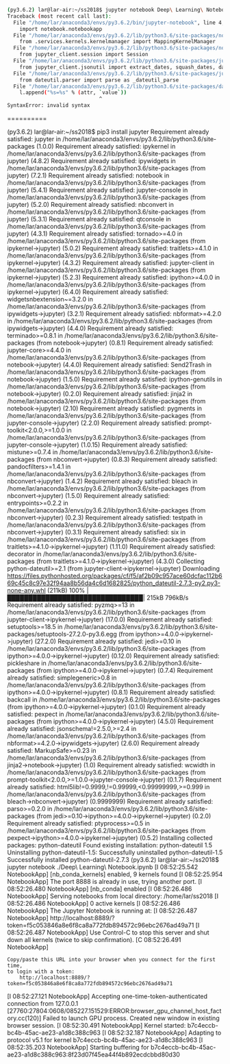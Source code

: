 

```bash
(py3.6.2) lar@lar-air:~/ss2018$ jupyter notebook Deep\ Learning\ Notebook.ipynb 
Traceback (most recent call last):
  File "/home/lar/anaconda3/envs/py3.6.2/bin/jupyter-notebook", line 4, in <module>
    import notebook.notebookapp
  File "/home/lar/anaconda3/envs/py3.6.2/lib/python3.6/site-packages/notebook/notebookapp.py", line 78, in <module>
    from .services.kernels.kernelmanager import MappingKernelManager
  File "/home/lar/anaconda3/envs/py3.6.2/lib/python3.6/site-packages/notebook/services/kernels/kernelmanager.py", line 19, in <module>
    from jupyter_client.session import Session
  File "/home/lar/anaconda3/envs/py3.6.2/lib/python3.6/site-packages/jupyter_client/session.py", line 61, in <module>
    from jupyter_client.jsonutil import extract_dates, squash_dates, date_default
  File "/home/lar/anaconda3/envs/py3.6.2/lib/python3.6/site-packages/jupyter_client/jsonutil.py", line 11, in <module>
    from dateutil.parser import parse as _dateutil_parse
  File "/home/lar/anaconda3/envs/py3.6.2/lib/python3.6/site-packages/dateutil/parser.py", line 158
    l.append("%s=%s" % (attr, `value`))
                              ^
SyntaxError: invalid syntax
```

==========

(py3.6.2) lar@lar-air:~/ss2018$ pip3 install jupyter
Requirement already satisfied: jupyter in /home/lar/anaconda3/envs/py3.6.2/lib/python3.6/site-packages (1.0.0)
Requirement already satisfied: ipykernel in /home/lar/anaconda3/envs/py3.6.2/lib/python3.6/site-packages (from jupyter) (4.8.2)
Requirement already satisfied: ipywidgets in /home/lar/anaconda3/envs/py3.6.2/lib/python3.6/site-packages (from jupyter) (7.2.1)
Requirement already satisfied: notebook in /home/lar/anaconda3/envs/py3.6.2/lib/python3.6/site-packages (from jupyter) (5.4.1)
Requirement already satisfied: jupyter-console in /home/lar/anaconda3/envs/py3.6.2/lib/python3.6/site-packages (from jupyter) (5.2.0)
Requirement already satisfied: nbconvert in /home/lar/anaconda3/envs/py3.6.2/lib/python3.6/site-packages (from jupyter) (5.3.1)
Requirement already satisfied: qtconsole in /home/lar/anaconda3/envs/py3.6.2/lib/python3.6/site-packages (from jupyter) (4.3.1)
Requirement already satisfied: tornado>=4.0 in /home/lar/anaconda3/envs/py3.6.2/lib/python3.6/site-packages (from ipykernel->jupyter) (5.0.2)
Requirement already satisfied: traitlets>=4.1.0 in /home/lar/anaconda3/envs/py3.6.2/lib/python3.6/site-packages (from ipykernel->jupyter) (4.3.2)
Requirement already satisfied: jupyter-client in /home/lar/anaconda3/envs/py3.6.2/lib/python3.6/site-packages (from ipykernel->jupyter) (5.2.3)
Requirement already satisfied: ipython>=4.0.0 in /home/lar/anaconda3/envs/py3.6.2/lib/python3.6/site-packages (from ipykernel->jupyter) (6.4.0)
Requirement already satisfied: widgetsnbextension~=3.2.0 in /home/lar/anaconda3/envs/py3.6.2/lib/python3.6/site-packages (from ipywidgets->jupyter) (3.2.1)
Requirement already satisfied: nbformat>=4.2.0 in /home/lar/anaconda3/envs/py3.6.2/lib/python3.6/site-packages (from ipywidgets->jupyter) (4.4.0)
Requirement already satisfied: terminado>=0.8.1 in /home/lar/anaconda3/envs/py3.6.2/lib/python3.6/site-packages (from notebook->jupyter) (0.8.1)
Requirement already satisfied: jupyter-core>=4.4.0 in /home/lar/anaconda3/envs/py3.6.2/lib/python3.6/site-packages (from notebook->jupyter) (4.4.0)
Requirement already satisfied: Send2Trash in /home/lar/anaconda3/envs/py3.6.2/lib/python3.6/site-packages (from notebook->jupyter) (1.5.0)
Requirement already satisfied: ipython-genutils in /home/lar/anaconda3/envs/py3.6.2/lib/python3.6/site-packages (from notebook->jupyter) (0.2.0)
Requirement already satisfied: jinja2 in /home/lar/anaconda3/envs/py3.6.2/lib/python3.6/site-packages (from notebook->jupyter) (2.10)
Requirement already satisfied: pygments in /home/lar/anaconda3/envs/py3.6.2/lib/python3.6/site-packages (from jupyter-console->jupyter) (2.2.0)
Requirement already satisfied: prompt-toolkit<2.0.0,>=1.0.0 in /home/lar/anaconda3/envs/py3.6.2/lib/python3.6/site-packages (from jupyter-console->jupyter) (1.0.15)
Requirement already satisfied: mistune>=0.7.4 in /home/lar/anaconda3/envs/py3.6.2/lib/python3.6/site-packages (from nbconvert->jupyter) (0.8.3)
Requirement already satisfied: pandocfilters>=1.4.1 in /home/lar/anaconda3/envs/py3.6.2/lib/python3.6/site-packages (from nbconvert->jupyter) (1.4.2)
Requirement already satisfied: bleach in /home/lar/anaconda3/envs/py3.6.2/lib/python3.6/site-packages (from nbconvert->jupyter) (1.5.0)
Requirement already satisfied: entrypoints>=0.2.2 in /home/lar/anaconda3/envs/py3.6.2/lib/python3.6/site-packages (from nbconvert->jupyter) (0.2.3)
Requirement already satisfied: testpath in /home/lar/anaconda3/envs/py3.6.2/lib/python3.6/site-packages (from nbconvert->jupyter) (0.3.1)
Requirement already satisfied: six in /home/lar/anaconda3/envs/py3.6.2/lib/python3.6/site-packages (from traitlets>=4.1.0->ipykernel->jupyter) (1.11.0)
Requirement already satisfied: decorator in /home/lar/anaconda3/envs/py3.6.2/lib/python3.6/site-packages (from traitlets>=4.1.0->ipykernel->jupyter) (4.3.0)
Collecting python-dateutil>=2.1 (from jupyter-client->ipykernel->jupyter)
  Downloading https://files.pythonhosted.org/packages/cf/f5/af2b09c957ace60dcfac112b669c45c8c97e32f94aa8b56da4c6d1682825/python_dateutil-2.7.3-py2.py3-none-any.whl (211kB)
    100% |████████████████████████████████| 215kB 796kB/s 
Requirement already satisfied: pyzmq>=13 in /home/lar/anaconda3/envs/py3.6.2/lib/python3.6/site-packages (from jupyter-client->ipykernel->jupyter) (17.0.0)
Requirement already satisfied: setuptools>=18.5 in /home/lar/anaconda3/envs/py3.6.2/lib/python3.6/site-packages/setuptools-27.2.0-py3.6.egg (from ipython>=4.0.0->ipykernel->jupyter) (27.2.0)
Requirement already satisfied: jedi>=0.10 in /home/lar/anaconda3/envs/py3.6.2/lib/python3.6/site-packages (from ipython>=4.0.0->ipykernel->jupyter) (0.12.0)
Requirement already satisfied: pickleshare in /home/lar/anaconda3/envs/py3.6.2/lib/python3.6/site-packages (from ipython>=4.0.0->ipykernel->jupyter) (0.7.4)
Requirement already satisfied: simplegeneric>0.8 in /home/lar/anaconda3/envs/py3.6.2/lib/python3.6/site-packages (from ipython>=4.0.0->ipykernel->jupyter) (0.8.1)
Requirement already satisfied: backcall in /home/lar/anaconda3/envs/py3.6.2/lib/python3.6/site-packages (from ipython>=4.0.0->ipykernel->jupyter) (0.1.0)
Requirement already satisfied: pexpect in /home/lar/anaconda3/envs/py3.6.2/lib/python3.6/site-packages (from ipython>=4.0.0->ipykernel->jupyter) (4.5.0)
Requirement already satisfied: jsonschema!=2.5.0,>=2.4 in /home/lar/anaconda3/envs/py3.6.2/lib/python3.6/site-packages (from nbformat>=4.2.0->ipywidgets->jupyter) (2.6.0)
Requirement already satisfied: MarkupSafe>=0.23 in /home/lar/anaconda3/envs/py3.6.2/lib/python3.6/site-packages (from jinja2->notebook->jupyter) (1.0)
Requirement already satisfied: wcwidth in /home/lar/anaconda3/envs/py3.6.2/lib/python3.6/site-packages (from prompt-toolkit<2.0.0,>=1.0.0->jupyter-console->jupyter) (0.1.7)
Requirement already satisfied: html5lib!=0.9999,!=0.99999,<0.99999999,>=0.999 in /home/lar/anaconda3/envs/py3.6.2/lib/python3.6/site-packages (from bleach->nbconvert->jupyter) (0.9999999)
Requirement already satisfied: parso>=0.2.0 in /home/lar/anaconda3/envs/py3.6.2/lib/python3.6/site-packages (from jedi>=0.10->ipython>=4.0.0->ipykernel->jupyter) (0.2.0)
Requirement already satisfied: ptyprocess>=0.5 in /home/lar/anaconda3/envs/py3.6.2/lib/python3.6/site-packages (from pexpect->ipython>=4.0.0->ipykernel->jupyter) (0.5.2)
Installing collected packages: python-dateutil
  Found existing installation: python-dateutil 1.5
    Uninstalling python-dateutil-1.5:
      Successfully uninstalled python-dateutil-1.5
Successfully installed python-dateutil-2.7.3
(py3.6.2) lar@lar-air:~/ss2018$ jupyter notebook ./Deep\ Learning\ Notebook.ipynb
[I 08:52:25.542 NotebookApp] [nb_conda_kernels] enabled, 9 kernels found
[I 08:52:25.954 NotebookApp] The port 8888 is already in use, trying another port.
[I 08:52:26.480 NotebookApp] [nb_conda] enabled
[I 08:52:26.486 NotebookApp] Serving notebooks from local directory: /home/lar/ss2018
[I 08:52:26.486 NotebookApp] 0 active kernels
[I 08:52:26.486 NotebookApp] The Jupyter Notebook is running at:
[I 08:52:26.487 NotebookApp] http://localhost:8889/?token=f5c053846a8e6f8ca8a772fdb894572c96ebc2676ad49a71
[I 08:52:26.487 NotebookApp] Use Control-C to stop this server and shut down all kernels (twice to skip confirmation).
[C 08:52:26.491 NotebookApp] 
    
    Copy/paste this URL into your browser when you connect for the first time,
    to login with a token:
        http://localhost:8889/?token=f5c053846a8e6f8ca8a772fdb894572c96ebc2676ad49a71
[I 08:52:27.121 NotebookApp] Accepting one-time-token-authenticated connection from 127.0.0.1
[27760:27804:0608/085227.151529:ERROR:browser_gpu_channel_host_factory.cc(120)] Failed to launch GPU process.
Created new window in existing browser session.
[I 08:52:30.491 NotebookApp] Kernel started: b7c4eccb-bc4b-45ac-ae23-a1d8c388c963
[I 08:52:32.187 NotebookApp] Adapting to protocol v5.1 for kernel b7c4eccb-bc4b-45ac-ae23-a1d8c388c963
[I 08:52:35.203 NotebookApp] Starting buffering for b7c4eccb-bc4b-45ac-ae23-a1d8c388c963:8f23d07f45ea44f4b892ecdcbbd80d30
